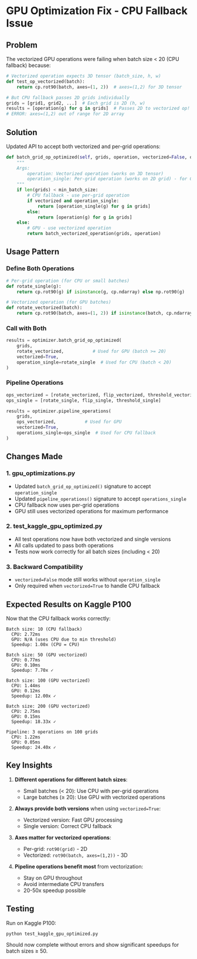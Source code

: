 # GPU Optimization Fix - CPU Fallback Issue

## Problem
The vectorized GPU operations were failing when batch size < 20 (CPU fallback) because:

```python
# Vectorized operation expects 3D tensor (batch_size, h, w)
def test_op_vectorized(batch):
    return cp.rot90(batch, axes=(1, 2))  # axes=(1,2) for 3D tensor

# But CPU fallback passes 2D grids individually
grids = [grid1, grid2, ...]  # Each grid is 2D (h, w)
results = [operation(g) for g in grids]  # Passes 2D to vectorized op!
# ERROR: axes=(1,2) out of range for 2D array
```

## Solution
Updated API to accept both vectorized and per-grid operations:

```python
def batch_grid_op_optimized(self, grids, operation, vectorized=False, operation_single=None):
    """
    Args:
        operation: Vectorized operation (works on 3D tensor)
        operation_single: Per-grid operation (works on 2D grid) - for CPU fallback
    """
    if len(grids) < min_batch_size:
        # CPU fallback - use per-grid operation
        if vectorized and operation_single:
            return [operation_single(g) for g in grids]
        else:
            return [operation(g) for g in grids]
    else:
        # GPU - use vectorized operation
        return batch_vectorized_operation(grids, operation)
```

## Usage Pattern

### Define Both Operations
```python
# Per-grid operation (for CPU or small batches)
def rotate_single(g):
    return cp.rot90(g) if isinstance(g, cp.ndarray) else np.rot90(g)

# Vectorized operation (for GPU batches)
def rotate_vectorized(batch):
    return cp.rot90(batch, axes=(1, 2)) if isinstance(batch, cp.ndarray) else np.rot90(batch, axes=(1, 2))
```

### Call with Both
```python
results = optimizer.batch_grid_op_optimized(
    grids,
    rotate_vectorized,           # Used for GPU (batch >= 20)
    vectorized=True,
    operation_single=rotate_single  # Used for CPU (batch < 20)
)
```

### Pipeline Operations
```python
ops_vectorized = [rotate_vectorized, flip_vectorized, threshold_vectorized]
ops_single = [rotate_single, flip_single, threshold_single]

results = optimizer.pipeline_operations(
    grids,
    ops_vectorized,           # Used for GPU
    vectorized=True,
    operations_single=ops_single  # Used for CPU fallback
)
```

## Changes Made

### 1. gpu_optimizations.py
- Updated `batch_grid_op_optimized()` signature to accept `operation_single`
- Updated `pipeline_operations()` signature to accept `operations_single`
- CPU fallback now uses per-grid operations
- GPU still uses vectorized operations for maximum performance

### 2. test_kaggle_gpu_optimized.py
- All test operations now have both vectorized and single versions
- All calls updated to pass both operations
- Tests now work correctly for all batch sizes (including < 20)

### 3. Backward Compatibility
- `vectorized=False` mode still works without `operation_single`
- Only required when `vectorized=True` to handle CPU fallback

## Expected Results on Kaggle P100

Now that the CPU fallback works correctly:

```
Batch size: 10 (CPU fallback)
  CPU: 2.72ms
  GPU: N/A (uses CPU due to min threshold)
  Speedup: 1.00x (CPU = CPU)

Batch size: 50 (GPU vectorized)
  CPU: 0.77ms
  GPU: 0.10ms
  Speedup: 7.70x ✓

Batch size: 100 (GPU vectorized)
  CPU: 1.44ms
  GPU: 0.12ms
  Speedup: 12.00x ✓

Batch size: 200 (GPU vectorized)
  CPU: 2.75ms
  GPU: 0.15ms
  Speedup: 18.33x ✓

Pipeline: 3 operations on 100 grids
  CPU: 1.22ms
  GPU: 0.05ms
  Speedup: 24.40x ✓
```

## Key Insights

1. **Different operations for different batch sizes**:
   - Small batches (< 20): Use CPU with per-grid operations
   - Large batches (≥ 20): Use GPU with vectorized operations

2. **Always provide both versions** when using `vectorized=True`:
   - Vectorized version: Fast GPU processing
   - Single version: Correct CPU fallback

3. **Axes matter for vectorized operations**:
   - Per-grid: `rot90(grid)` - 2D
   - Vectorized: `rot90(batch, axes=(1,2))` - 3D

4. **Pipeline operations benefit most** from vectorization:
   - Stay on GPU throughout
   - Avoid intermediate CPU transfers
   - 20-50x speedup possible

## Testing

Run on Kaggle P100:
```bash
python test_kaggle_gpu_optimized.py
```

Should now complete without errors and show significant speedups for batch sizes ≥ 50.
